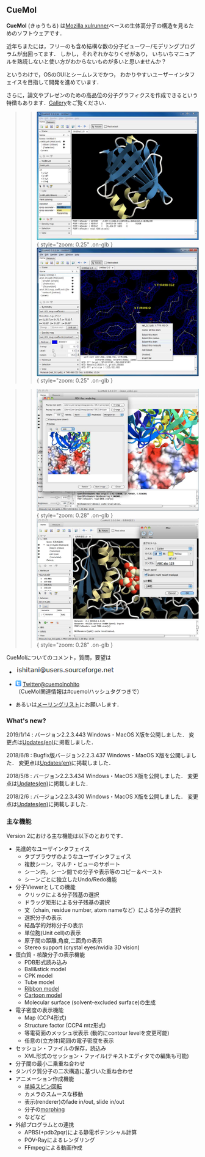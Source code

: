 ## CueMol


**CueMol** (きゅうもる) は[Mozilla xulrunner](http://www.mozilla.org/projects/mozilla-based.html)ベースの生体高分子の構造を見るためのソフトウェアです．

近年ちまたには，フリーのも含め結構な数の分子ビューワー/モデリングプログラムが出回ってます．
しかし，それぞれかなりくせがあり，
いちいちマニュアルを熟読しないと使い方がわからないものが多いと思いませんか？

というわけで，OSのGUIとシームレスでかつ，
わかりやすいユーザーインタフェイスを目指して開発を進めています．

さらに，論文やプレゼンのための高品位の分子グラフィクスを作成できるという特徴もあります．[Gallery](./en/Gallery)をご覧ください．



>> ![snapshot2_1](./assets/images/index/snapshot2_1.jpg){ style="zoom: 0.25" .on-glb } ![snapshot2_2](./assets/images/index/snapshot2_2.jpg){ style="zoom: 0.25" .on-glb }


>> ![snapshot2_2m](./assets/images/index/snapshot2_2m.jpg){ style="zoom: 0.28" .on-glb } ![snapshot2_1m](./assets/images/index/snapshot2_1m.jpg){ style="zoom: 0.28" .on-glb } 

CueMolについてのコメント，質問，要望は

*  ![mm1](./assets/images/index/mm1.png)![mm2](./assets/images/index/mm2.png)
*  ![icn-twitter](./assets/images/index/icn-twitter.gif) [Twitter@cuemolnohito](http://twitter.com/cuemolnohito)<br/>
（CueMol関連情報は#cuemolハッシュタグつきで）

*  あるいは[メーリングリスト](./MailingList)にお願いします．

### What's new?

2019/1/14
:   バージョン2.2.3.443 Windows・MacOS X版を公開しました． 変更点は[Updates(en)](./en/Updates)に掲載しました．

2018/6/8
:   Bugfix版バージョン2.2.3.437 Windows・MacOS X版を公開しました． 変更点は[Updates(en)](./en/Updates)に掲載しました．

2018/5/8
:   バージョン2.2.3.434 Windows・MacOS X版を公開しました． 変更点は[Updates(en)](./en/Updates)に掲載しました．

2018/2/6
:   バージョン2.2.3.430 Windows・MacOS X版を公開しました． 変更点は[Updates(en)](./en/Updates)に掲載しました．


### 主な機能
Version 2における主な機能は以下のとおりです．

* 先進的なユーザインタフェイス
    *  タブブラウザのようなユーザインタフェイス
    *  複数シーン，マルチ・ビューのサポート
    *  シーン内，シーン間での分子や表示等のコピー＆ペースト
    *  シーンごとに独立したUndo/Redo機能
* 分子Viewerとしての機能
    *  クリックによる分子残基の選択 
    * ドラッグ矩形による分子残基の選択 
    * 文（chain, residue number, atom nameなど）による分子の選択 
    * 選択分子の表示 
    * 結晶学的対称分子の表示 
    * 単位胞(Unit cell)の表示 
    * 原子間の距離,角度,二面角の表示 
    * Stereo support (crystal eyes/nvidia 3D vision) 
* 蛋白質・核酸分子の表示機能
    * PDB形式読み込み 
    * Ball&amp;stick model 
    * CPK model 
    * Tube model
    * [Ribbon model](./cuemol2/RibbonRenderer)
    * [Cartoon model](./cuemol2/CartoonRenderer)
    * Molecular surface (solvent-excluded surface)の生成
* 電子密度の表示機能
    * Map (CCP4形式) 
    * Structure factor (CCP4 mtz形式) 
    * 等電荷面のメッシュ状表示 (動的にcontour levelを変更可能) 
    * 任意の(立方体)範囲の電子密度を表示 
* セッション・ファイルの保存，読込み 
    *  XML形式のセッション・ファイル(テキストエディタでの編集も可能)
* 分子間の最小二乗重ね合わせ
* タンパク質分子の二次構造に基づいた重ね合わせ
* アニメーション作成機能
    * [単純スピン回転](./cuemol2/Anim_Basic)
    * カメラのスムースな移動
    * 表示(renderer)のfade in/out, slide in/out
    * 分子の[morphing](./cuemol2/Anim_MolMorph)
    * などなど
* 外部プログラムとの連携
    *  APBS(+pdb2pqr)による静電ポテンシャル計算
    *  POV-Rayによるレンダリング
    *  FFmpegによる動画作成

